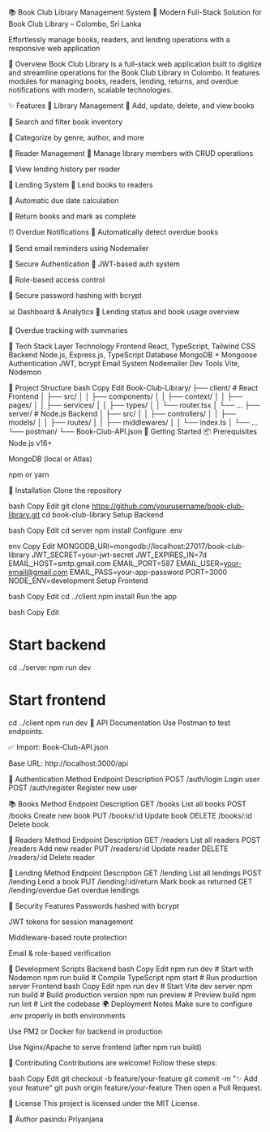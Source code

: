 📚 Book Club Library Management System
🌟 Modern Full-Stack Solution for Book Club Library – Colombo, Sri Lanka</h3> <p>Effortlessly manage books, readers, and lending operations with a responsive web application</p> </div>
📌 Overview
Book Club Library is a full-stack web application built to digitize and streamline operations for the Book Club Library in Colombo. It features modules for managing books, readers, lending, returns, and overdue notifications with modern, scalable technologies.

✨ Features
📖 Library Management
🔹 Add, update, delete, and view books

🔹 Search and filter book inventory

🔹 Categorize by genre, author, and more

👥 Reader Management
🔹 Manage library members with CRUD operations

🔹 View lending history per reader

🔁 Lending System
🔹 Lend books to readers

🔹 Automatic due date calculation

🔹 Return books and mark as complete

⏰ Overdue Notifications
🔹 Automatically detect overdue books

🔹 Send email reminders using Nodemailer

🔐 Secure Authentication
🔹 JWT-based auth system

🔹 Role-based access control

🔹 Secure password hashing with bcrypt

📊 Dashboard & Analytics
🔹 Lending status and book usage overview

🔹 Overdue tracking with summaries

🧰 Tech Stack
Layer	Technology
Frontend	React, TypeScript, Tailwind CSS
Backend	Node.js, Express.js, TypeScript
Database	MongoDB + Mongoose
Authentication	JWT, bcrypt
Email System	Nodemailer
Dev Tools	Vite, Nodemon

📁 Project Structure
bash
Copy
Edit
Book-Club-Library/
├── client/             # React Frontend
│   ├── src/
│   │   ├── components/
│   │   ├── context/
│   │   ├── pages/
│   │   ├── services/
│   │   ├── types/
│   │   └── router.tsx
│   └── ...
├── server/             # Node.js Backend
│   ├── src/
│   │   ├── controllers/
│   │   ├── models/
│   │   ├── routes/
│   │   ├── middlewares/
│   │   └── index.ts
│   └── ...
└── postman/
    └── Book-Club-API.json
🚀 Getting Started
📦 Prerequisites
Node.js v16+

MongoDB (local or Atlas)

npm or yarn

🔧 Installation
Clone the repository

bash
Copy
Edit
git clone https://github.com/yourusername/book-club-library.git
cd book-club-library
Setup Backend

bash
Copy
Edit
cd server
npm install
Configure .env

env
Copy
Edit
MONGODB_URI=mongodb://localhost:27017/book-club-library
JWT_SECRET=your-jwt-secret
JWT_EXPIRES_IN=7d
EMAIL_HOST=smtp.gmail.com
EMAIL_PORT=587
EMAIL_USER=your-email@gmail.com
EMAIL_PASS=your-app-password
PORT=3000
NODE_ENV=development
Setup Frontend

bash
Copy
Edit
cd ../client
npm install
Run the app

bash
Copy
Edit
# Start backend
cd ../server
npm run dev

# Start frontend
cd ../client
npm run dev
📡 API Documentation
Use Postman to test endpoints.

✅ Import: Book-Club-API.json

Base URL: http://localhost:3000/api

🔑 Authentication
Method	Endpoint	Description
POST	/auth/login	Login user
POST	/auth/register	Register new user

📚 Books
Method	Endpoint	Description
GET	/books	List all books
POST	/books	Create new book
PUT	/books/:id	Update book
DELETE	/books/:id	Delete book

👤 Readers
Method	Endpoint	Description
GET	/readers	List all readers
POST	/readers	Add new reader
PUT	/readers/:id	Update reader
DELETE	/readers/:id	Delete reader

📘 Lending
Method	Endpoint	Description
GET	/lending	List all lendings
POST	/lending	Lend a book
PUT	/lending/:id/return	Mark book as returned
GET	/lending/overdue	Get overdue lendings

🔐 Security Features
Passwords hashed with bcrypt

JWT tokens for session management

Middleware-based route protection

Email & role-based verification

🧪 Development Scripts
Backend
bash
Copy
Edit
npm run dev       # Start with Nodemon
npm run build     # Compile TypeScript
npm start         # Run production server
Frontend
bash
Copy
Edit
npm run dev       # Start Vite dev server
npm run build     # Build production version
npm run preview   # Preview build
npm run lint      # Lint the codebase
🌍 Deployment Notes
Make sure to configure .env properly in both environments

Use PM2 or Docker for backend in production

Use Nginx/Apache to serve frontend (after npm run build)

🤝 Contributing
Contributions are welcome! Follow these steps:

bash
Copy
Edit
git checkout -b feature/your-feature
git commit -m "✨ Add your feature"
git push origin feature/your-feature
Then open a Pull Request.

🧾 License
This project is licensed under the MIT License.

👤 Author
pasindu Priyanjana